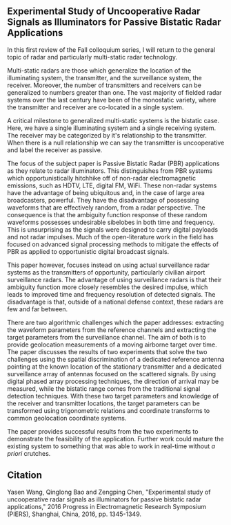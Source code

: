 ## Experimental Study of Uncooperative Radar Signals as Illuminators for Passive Bistatic Radar Applications
In this first review of the Fall colloquium series, I will return to the general topic of radar and particularly multi-static radar technology.

Multi-static radars are those which generalize the location of the illuminating system, the transmitter, and the surveillance system, the receiver. Moreover, the number of transmitters and receivers can be generalized to numbers greater than one. The vast majority of fielded radar systems over the last century have been of the monostatic variety, where the transmitter and receiver are co-located in a single system.

A critical milestone to generalized multi-static systems is the bistatic case. Here, we have a single illuminating system and a single receiving system. The receiver may be categorized by it's relationship to the transmitter. When there is a null relationship we can say the transmitter is uncooperative and label the receiver as passive.

The focus of the subject paper is Passive Bistatic Radar (PBR) applications as they
relate to radar illuminators. This distinguishes from PBR systems which opportunistically hitchhike off of
non-radar electromagnetic emissions, such as HDTV, LTE, digital FM, WiFi. These non-radar systems have the
advantage of being ubiquitous and, in the case of large area broadcasters, powerful. They have the disadvantage of possessing waveforms that are effectively random, from a radar perspective. The consequence is that the ambiguity function response of these random waveforms possesses undesirable sibelobes in both
time and frequency. This is unsurprising as the signals were designed to carry digital payloads and not radar impulses. Much of the open-literature work in the field has focused on advanced signal processing methods to mitigate the effects of PBR as applied to opportunistic digital broadcast signals.

This paper however, focuses instead on using actual surveillance radar systems as the transmitters of opportunity, particularly civilian airport surveillance radars. The advantage of using surveillance radars is that their ambiguity function more closely resembles the desired impulse, which leads to improved time and frequency resolution of detected signals. The disadvantage is that, outside of a national defense context, these radars are few and far between.

There are two algorithmic challenges which the paper addresses: extracting the waveform parameters from the reference channels and extracting the target parameters from the surveillance channel. The aim of both is to provide geolocation measurements of a moving airborne target over time. The paper discusses the results of two experiments that solve the two challenges using the spatial discrimination of a dedicated reference antenna pointing at the known location of the stationary
transmitter and a dedicated surveillance array of antennas focused on the scattered signals. By using digital phased array processing techniques, the direction of arrival may be measured, while the bistatic range comes from the traditional signal detection techniques. With these two target parameters and knowledge of the receiver and transmitter locations, the target parameters can be transformed using trigonometric relations and coordinate transforms to common geolocation coordinate
systems.

The paper provides successful results from the two experiments to demonstrate the feasibility of the application. Further work could mature the existing system to something that was able to work in real-time
without _a priori_ crutches.

## Citation
Yasen Wang, Qinglong Bao and Zengping Chen, "Experimental study of uncooperative radar signals as illuminators for passive bistatic radar applications," 2016 Progress in Electromagnetic Research Symposium (PIERS), Shanghai, China, 2016, pp. 1345-1349.
